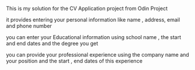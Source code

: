 This is my solution for the CV Application project from Odin Project 

it provides entering your personal information like name , address, email and phone number 

you can enter your Educational information using school name , the start and end dates and the degree you get

you can provide your professional experience using the company name and your position and the start , end dates of this experience
